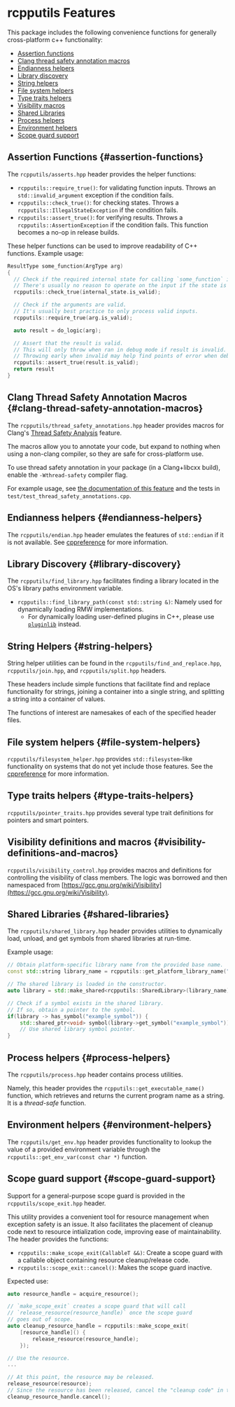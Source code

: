 # rcpputils Features

This package includes the following convenience functions for generally cross-platform c++ functionality:
* [Assertion functions](#assertion-functions)
* [Clang thread safety annotation macros](#clang-thread-safety-annotation-macros)
* [Endianness helpers](#endianness-helpers)
* [Library discovery](#library-discovery)
* [String helpers](#string-helpers)
* [File system helpers](#file-system-helpers)
* [Type traits helpers](#type-traits-helpers)
* [Visibility macros](#visibility-macros)
* [Shared Libraries](#shared-libraries)
* [Process helpers](#process-helpers)
* [Environment helpers](#environment-helpers)
* [Scope guard support](#scope-guard-support)

## Assertion Functions {#assertion-functions}
The `rcpputils/asserts.hpp` header provides the helper functions:
* `rcpputils::require_true()`: for validating function inputs. Throws an `std::invalid_argument` exception if the condition fails.
* `rcpputils::check_true()`: for checking states. Throws a `rcpputils::IllegalStateException` if the condition fails.
* `rcpputils::assert_true()`: for verifying results. Throws a `rcpputils::AssertionException` if the condition fails. This function becomes a no-op in release builds.

These helper functions can be used to improve readability of C++ functions.
Example usage:
```c++
ResultType some_function(ArgType arg)
{
  // Check if the required internal state for calling `some_function` is valid.
  // There's usually no reason to operate on the input if the state is invalid.
  rcpputils::check_true(internal_state.is_valid);

  // Check if the arguments are valid.
  // It's usually best practice to only process valid inputs.
  rcpputils::require_true(arg.is_valid);

  auto result = do_logic(arg);

  // Assert that the result is valid.
  // This will only throw when ran in debug mode if result is invalid.
  // Throwing early when invalid may help find points of error when debugging.
  rcpputils::assert_true(result.is_valid);
  return result
}
```

## Clang Thread Safety Annotation Macros {#clang-thread-safety-annotation-macros}
The `rcpputils/thread_safety_annotations.hpp` header provides macros for Clang's [Thread Safety Analysis](https://clang.llvm.org/docs/ThreadSafetyAnalysis.html) feature.

The macros allow you to annotate your code, but expand to nothing when using a non-clang compiler, so they are safe for cross-platform use.

To use thread safety annotation in your package (in a Clang+libcxx build), enable the `-Wthread-safety` compiler flag.

For example usage, see [the documentation of this feature](https://clang.llvm.org/docs/ThreadSafetyAnalysis.html) and the tests in `test/test_thread_safety_annotations.cpp`.

## Endianness helpers {#endianness-helpers}
The `rcpputils/endian.hpp` header emulates the features of `std::endian` if it is not available.
See [cppreference](https://en.cppreference.com/w/cpp/types/endian) for more information.

## Library Discovery {#library-discovery}
The `rcpputils/find_library.hpp` facilitates finding a library located in the OS's library paths environment variable.

* `rcpputils::find_library_path(const std::string &)`: Namely used for dynamically loading RMW
    implementations.
  * For dynamically loading user-defined plugins in C++, please use [`pluginlib`](https://github.com/ros/pluginlib) instead.

## String Helpers {#string-helpers}
String helper utilities can be found in the `rcpputils/find_and_replace.hpp`, `rcpputils/join.hpp`, and `rcpputils/split.hpp` headers.

These headers include simple functions that facilitate find and replace functionality for strings, joining a container into a single string, and splitting a string into a container of values.

The functions of interest are namesakes of each of the specified header files.

## File system helpers {#file-system-helpers}
`rcpputils/filesystem_helper.hpp` provides `std::filesystem`-like functionality on systems that do not yet include those features. See the [cppreference](https://en.cppreference.com/w/cpp/header/filesystem) for more information.

## Type traits helpers {#type-traits-helpers}
`rcpputils/pointer_traits.hpp` provides several type trait definitions for pointers and smart pointers.

## Visibility definitions and macros {#visibility-definitions-and-macros}
`rcpputils/visibility_control.hpp` provides macros and definitions for controlling the visibility of class members. The logic was borrowed and then namespaced from [https://gcc.gnu.org/wiki/Visibility](https://gcc.gnu.org/wiki/Visibility).

## Shared Libraries {#shared-libraries}
The `rcpputils/shared_library.hpp` header provides utilities to dynamically load, unload, and get symbols from shared libraries at run-time.

Example usage:
```c++
// Obtain platform-specific library name from the provided base name.
const std::string library_name = rcpputils::get_platform_library_name("foo_lib");

// The shared library is loaded in the constructor.
auto library = std::make_shared<rcpputils::SharedLibrary>(library_name);

// Check if a symbol exists in the shared library.
// If so, obtain a pointer to the symbol.
if(library -> has_symbol("example_symbol")) {
    std::shared_ptr<void> symbol(library->get_symbol("example_symbol"));
    // Use shared library symbol pointer.
}
```

## Process helpers {#process-helpers}
The `rcpputils/process.hpp` header contains process utilities.

Namely, this header provides the `rcpputils::get_executable_name()` function, which retrieves and returns the current program name as a string. It is a *thread-safe* function.

## Environment helpers {#environment-helpers}
The `rcpputils/get_env.hpp` header provides functionality to lookup the value of a provided environment variable through the `rcpputils::get_env_var(const char *)` function.

## Scope guard support {#scope-guard-support}
Support for a general-purpose scope guard is provided in the `rcpputils/scope_exit.hpp` header.

This utility provides a convenient tool for resource management when exception safety is an issue. It also facilitates the placement of cleanup code next to resource intialization code, improving ease of maintainability. The header provides the functions:

* `rcpputils::make_scope_exit(CallableT &&)`: Create a scope guard with a callable object containing resource cleanup/release code.
* `rcpputils::scope_exit::cancel()`: Makes the scope guard inactive.

Expected use:
```c++
auto resource_handle = acquire_resource();

// `make_scope_exit` creates a scope guard that will call
// `release_resource(resource_handle)` once the scope guard
// goes out of scope.
auto cleanup_resource_handle = rcpputils::make_scope_exit(
    [resource_handle]() {
        release_resource(resource_handle);
    });

// Use the resource.
...

// At this point, the resource may be released.
release_resource(resource);
// Since the resource has been released, cancel the "cleanup code" in the scope guard.
cleanup_resource_handle.cancel();
```
